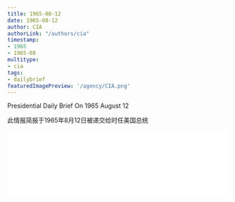 ```yaml
---
title: 1965-08-12
date: 1965-08-12
author: CIA 
authorLink: "/authors/cia"
timestamp: 
- 1965
- 1965-08
multitype: 
- cia
tags: 
- dailybrief
featuredImagePreview: '/agency/CIA.png'
---
```



Presidential Daily Brief On 1965 August 12

此情报简报于1965年8月12日被递交给时任美国总统

<!--more-->





<div id="over" style="width:100%; overflow:hidden"> <iframe id="sFrame" name="sFrame" frameborder="no" border="0"  allowfullscreen marginwidth="0" scrolling="no" src = " /CIA/1965-08-12.html "  style = " position:absulute; width: 806px; top: 300;" > </iframe> </div>